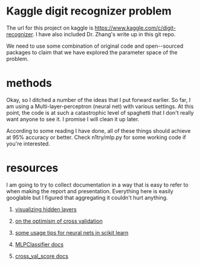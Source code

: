 # Kaggle digit recognizer problem
The url for this project on kaggle is 
https://www.kaggle.com/c/digit-recognizer.
I have also included Dr. Zhang's write up in this git repo.

We need to use some combination of original code and open--sourced
packages to claim that we have explored the parameter space of 
the problem. 

# methods
Okay, so I ditched a number of the ideas that I put forward earlier.
So far, I am using a Multi-layer-perceptron (neural net) 
with various settings. At this point, the code is at such 
a catastrophic level of spaghetti that I don't really 
want anyone to see it. I promise I will clean it up later.




According to some reading I have done, all of these things should achieve at 95% accuracy or better.
Check n1try/mlp.py for some working code if you're interested.


# resources
I am going to try to collect documentation in a way that is easy to refer to 
when making the report and presentation. Everything here is easily googlable
but I figured that aggregating it couldn't hurt anything.

1. [visualizing hidden layers](https://scikit-learn.org/stable/auto_examples/neural_networks/plot_mnist_filters.html)

2. [on the optimism of cross validation](https://scikit-learn.org/stable/auto_examples/model_selection/plot_nested_cross_validation_iris.html#sphx-glr-auto-examples-model-selection-plot-nested-cross-validation-iris-py)

3. [some usage tips for neural nets in scikit learn](https://scikit-learn.org/stable/modules/neural_networks_supervised.html#classification)

4. [MLPClassifier docs](https://scikit-learn.org/stable/modules/generated/sklearn.neural_network.MLPClassifier.html#sklearn.neural_network.MLPClassifier)

5. [cross_val_score docs](https://scikit-learn.org/stable/modules/generated/sklearn.model_selection.cross_val_score.html)
